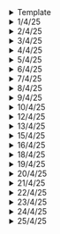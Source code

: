 <details>
  <summary>Template</summary>
  </details>


<details>
  <summary>1/4/25</summary>

  # Key Learnings
  - SFML: Basic game setup using classes pointer and much more. Topics learnt: header files (precompiled header files), pointers, classes, this keyword, commenting every function and providing accurate description of the function
  - PCB Designing: Wrong traces (5V for GND etc) and its correction, making a box for the PCB, types and fine tuning for our needs
  - CAD Modeling: Trying to animate Schmidt Coupling mechanism
  - DSA in C: Some more problems in LL, tried out codeforces and leetcode
  - Brief History of Time: Four fundamental forces, virtual particles, quarks, spin of particles etc.
  - 3D printing course: Friction Lamination, an improvement to Friction steer welding. A rod is used as a feedstock, rotated at a pre-determined speed, metal turns into putty like structure and then is deposited. This process is much safer than other methods.
  - Making of a Satellite: Its various components.

  ## College Stuff
  - Antenna Basic Terminology: gain, solid angle, power etc.
  - Operating Systems: Types, its functions, abstract views.
  </details>

<details>
  <summary>2/4/25</summary>

  # Key Learnings
  - DSA in C: Implementation of stack using arrays, dynamic arrays and linked lists
  - 3D printing Course: Introduction to Ultrasonic Lamination, its limitations, advantages etc.
  ## College Stuff
  - Antenna Theory: More terminology and derivation
  - Optic Fiber: basics
  - Data Communication and Networking: No idea!
  - DCN Lab: CRC code (like cyclic code), but there was an error
  </details>

<details>
  <summary>3/4/25</summary>

  # Key Learnings
  - Thinking Fast and Thinking Slow book glimpse: System 1 and System 2 of our brains
  - Optic Fiber: Wave Equations, wavefronts, Maxwell's equations, linear polarization and circular/elliptical polarization.
  - Operating Systems: Types of OS- Batch Processing, Multi-programming, time-sharing, real-time, distributed and Modern-Day OS
  - Colossal Structures in our solar system: Asteroid Belt, Kuiper Belt and the Oort Cloud.
  - CAD Modeling: Finished with Schmidt Coupling
  - PCB Designing: Done with the tutorial, no more!
  - SFML: Some more ideas, learnt soft body dynamics, how the hell do you implement that?
  </details>

<details>
  <summary>4/4/25</summary>

  # Key Learnings
  - Brief History of Time: Black Holes, Event Horizon, Light can't escape!, Oppenheimer's work on gravitational fields
  - Optic fiber Communication: Basic Problems
  - Antenna Theory and Design: More terminologies, more derivations!
  - Data Communication and Networking: God Knows!
  - DSA in C: Infix to Postfix Conversion using stacks, Postfix expression, evaluation using Stack
  - SFML: Updated my crazy idea list
  </details>

<details>
  <summary>5/4/25</summary>
  
  # Key Learnings
  - Brief History of Time
  - SFML: Implemented one of the ideas which I had: Temperature Transfer between bodies and heat transfer. Views I tried to understand, but I couldn't. 
  </details>


<details>
  <summary>6/4/25</summary>

  # Key Learnings
  - [Gold Foil experiment visualized](https://www.youtube.com/watch?v=ZcrVhHg6VSY)
  - Brief History of Time 
  - Codeforces: One Question
  - Revisited Inkscape
  </details>

<details>
  <summary>7/4/25</summary>

  # Key Learnings
  - Optical Fiber: Bifringent Crystals, single mode step-index fiber, multimode step-index fiber and multimode graded index fiber, types of rays, definition of numerical aperture , critical angle, acceptance angle.
  - Antenna Lab: Experiment on Directional Coupler: Finding output at different ports and calculation various parameters like: Insertion Loss, Coupling Loss, Isolation and Directivity.
  - Intelligent Transport Systems: Traffic control, different modes, points of failure on an intersection etc.
  - Business Stuff: Selling a company, but keeping very fewer shares later which act like passive income, making connections
  - Brief History of Time
  </details>

<details>
  <summary>8/4/25</summary>

  # Key Learnings
  - SFML: Revised Classes and stuff, used it on simple games. Implemented my bacteria world game and my piano idea, but something feels off.
  - Game Engine Development: Struggled to get the header files linking, but nonetheless, got it working. Learned some basics of game engine.
  - Brief History of Time: Black Holes, Entropy, Event Horizon and its relation to area, its evaporation rate, supermassive black holes etc.
  - CAD Modeling: A Curves Exercise
  - DSA in C++: Rat in a Maze problem, Sudoku Solver
  - DSA in C: Min in a stack problem and optimization, palindrome string using stacks
  </details>

<details>
  <summary>9/4/25</summary>

  # Key Learnings
  - Optical Fiber: Multimode Step-Index in detail, different modes, some problems on normalized frequency and factor 'M' etc.
  - DCN Lab: Bit stuffing and de-stuffing, Character Stuffing and de-stuffing in C
  </details>

<details>
  <summary>10/4/25</summary>

  # Key Learnings
  - How does Gravity even work? In curved spacetime, you need to accelerate just to stand still? GMm/r^2 = ma
  - 'm' on the left side is the gravitational mass and 'm' on the right is the inertial mass. So, are they different or the same?
  - An accelerating frame of reference bends light.
  - Charged particle left stationary V/S free fall. Using Newton's theory: in the former case, there is no radiation because there is no radiation and in the latter case, there is radiation becoz there is acceleration. Whereas in general relativity, in the former case, there is radiation because there is acceleration, and in the latter case, there is no radiation becoz there is no acceleration.
  </details>

<details>
  <summary>12/4/25</summary>

  # Key Learnings
  - DSA in C++: OOPS fully covered, Linked List Implementation and basic problems
  - A Brief History of Time: Static universe, how planets formed, universe with infinite space and possibility of a multiverse
  </details>

<details>
  <summary>13/4/25</summary>
  
  # Key Learnings
  - DSA in C++: Linked Lists done, next up: stacks
  - Brief History of Time: Inflationary model of the universe, arrow of time, entropy etc.
  - Maglev Trains: Working
  - Earth at its very early stages: Its formation and the next 2 billion years
  </details>

<details>
  <summary>15/4/25</summary>
  - Energy conservation and time symmetry of the universe. It is not conservered on long orders of time (millions of years). Noether's theorem on symmetries.
  - DSA in C++: Stacks fully complete and Queues implementation, Binary Trees implementation
  </details>

<details>
  <summary>16/4/25</summary>
  - Geothermal energy: How deep do we really have to go? What is the cost? Cost increases exponentially with depth and there are other challenges too
  - Tesla Car Manufacturing Video
  - Got to know about Google AI Studio
  - Minor Project Problem Statement: 
  - DCN Lab: Linear Block Code in C++
  - Optic Fiber: Some problems based on Multi mode and single mode
  - Antenna Theory: More Derivations
  </details>

<details>
  <summary>18/4/25</summary>

  # Key Learnings
  - Minor Project: The topic has been decided: Simulation of various drugs and its affects on human body in space
  - DSA C++: Trees, linked lists, queue done. Next up: Greedy algorithms and Divide and Conquer Algorithm
  - Physics Engine: Building a basic Particle Physics Engine, all math has been covered
  </details>

<details>
  <summary>19/4/25</summary>

  # Key Learnings
  ## Non-Technical Book - The Power of your Subconscious Mind
  - Plant seeds of harmony, health and good will into your subconscious mind. Control your thoughts.
  - There is the infinity within you! Unleash its full power and live in harmony.
  - It has all the answers to your questions and can heal you from any state

  ## Physics Engine 
  - Changing real world values in order for it to work in games. Example: g = 10 -> 15 to 25
  - In games mass has to be more than the mass in real life. del(m) = (del(s))^2 [s is speed]
  - A 5g bullet with velocity of 500 m/s -> 2 kg and 25m/s velocity in the game. del(s) is 20, then change in mass will be its squared = 400
  - Particle Physics Engine done. Fireworks simulation complete.
  - Mass aggregate physics to be learnt.
  - Idea of an interface and polymorphism: In C++, we use a base class and a pure virtual function. In this way, we ensure that we can't create an instance of base class. Each derived class has to implement all its methods before it can be instantiated.

  ## DSA in C++
  - Priority Queue (Heaps)
  - Divide and Conquer Algorithms
  - Binary Search Trees (BST)

  ## Minor Project Research
  - Nasal Congestion in Space: Main causes and how bad is it. Turns out increased amount of CO2 levels contribute more.

  ## Antenna Theory and Design
  - Experiment-2 Write up
  </details>

<details>
  <summary>20/4/25</summary>

  # Key Learnings
  ## The Power Of Your Subconscious Mind
  - Our Subconscious mind doesn't have reasoning capability. It can't take a joke. It brings all things to pass, good or bad.
  - Watch everything, what you say, what you think all day, what others say to you etc. Choose your thoughts wisely.

  ## DSA in C++
  - Hash Tables
  </details>

<details>
  <summary>21/4/25</summary>
  
  # Key Learnings
  
  ## Antenna Theory and Design
  - Experiment on circulators and isolators. Measurement of voltage and power levels at different ports.
  - Applications of Circulators: Duplexers, isolators, reflections amplifiers and radar systems.
  - Applications of Isolators: Protects sensitive components form reflected signals in RF systems, 

  ## Intelligent Transport Systems
  - Place 'A' to place 'B' within a city in under 15 mins. Is it even possible? Will that day even come?

  ## Optic Fiber
  - More Questions

  ## Minor Project Research
  - Nasal Congestion in Space and how Astronauts combat them.
  - Different causes of nasal congestion.
  - Drug Shelf Life of the decongestants and anti-histamines used in space.

  </details>

<details>
  <summary>22/4/25</summary>

  # Key Learnings
  ## Antenna Theory and Design
  - Revised Basics

  ## Data Communication and Networking
  - Revised Unit-1

  </details>

<details>
  <summary>23/4/25</summary>

  # Key Learnings
  ## Antenna Theory and Design
  - Radiation pattern of broad-side and end-fire array pattern of antennas

  ## Operating Systems
  - Scheduling in CPU: Pre-emptive and Non-pre-emptive processes

  ## Omni Design Technologies
  - An expert talk on Amplifiers, op-amps, current mirrors, stages of butterworth filters etc.

  ## Principles of Management
  - Line Management V/S Staff Management
  </details>

<details>
  <summary>24/4/25</summary>

  # Key Learnings
  
  ## Antenna Theory and Design
  - Helical Antenna geometry, derivations etc.

  ## Optic Fiber
  - Whatever

  ## Paper on Drones
  - Mechanical designs, electrical connections, aerodynamics and software development
  - Thrust / Weight Ratio: For example 2:1, even at 50% thrust, the drone can hover
  - Mechanical: Sturdy and Light, Aerodynamics aspect and payload consideration
  - Electrical: Flight controllers, power distributions and motor controllers. FC: CPU, stabilizes drones. PD: Efficient power supply
  - Emphasis on Stability and Maneuverability. 
  - Emphasis on high performance microcontrollers and sensor fusion algorithms to improve flight stability and navigation accuracy
  </details>

<details>
  <summary>25/4/25</summary>

  # Key Learnings

  ## Data Communication and Networking
  - Network Topologies
  - Switching
  - OSI model and TCP/IP model
  - Layering in networks

  ## Antenna Theory and Design
  - Horn Antenna and definitions

  ## DSA in C++
  - Graph Theory: DFS and BFS and its applications
  - Lowest Common Ancestor Problem
  </details>

